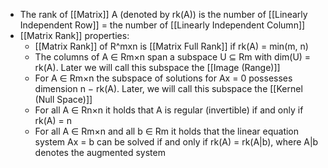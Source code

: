 - The rank of [[Matrix]] A (denoted by rk(A)) is the number of [[Linearly Independent Row]] = the number of [[Linearly Independent Column]]
- [[Matrix Rank]] properties:
	- [[Matrix Rank]] of R^mxn is [[Matrix Full Rank]] if rk(A) = min(m, n)
	- The columns of A ∈ Rm×n span a subspace U ⊆ Rm with dim(U) = rk(A). Later we will call this subspace the [[Image (Range)]]
	- For A ∈ Rm×n the subspace of solutions for Ax = 0 possesses dimension n − rk(A). Later, we will call this subspace the [[Kernel (Null Space)]]
	-  For all A ∈ Rn×n it holds that A is regular (invertible) if and only if rk(A) = n
	-  For all A ∈ Rm×n and all b ∈ Rm it holds that the linear equation system Ax = b can be solved if and only if rk(A) = rk(A|b), where A|b denotes the augmented system